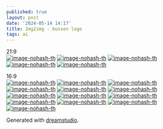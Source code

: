 ```yaml
---
published: true
layout: post
date: '2024-05-14 14:17'
title: Img2img - bunsen logo
tags: ai 
---
```

21:9  
[![image-nohash-th](https://i.imgur.com/P2YIkchb.png)](https://i.imgur.com/P2YIkch.png)
[![image-nohash-th](https://i.imgur.com/sEHjy7hb.png)](https://i.imgur.com/sEHjy7h.png)
[![image-nohash-th](https://i.imgur.com/uioJFFsb.png)](https://i.imgur.com/uioJFFs.png)
[![image-nohash-th](https://i.imgur.com/wUvNXIJb.png)](https://i.imgur.com/wUvNXIJ.png)
[![image-nohash-th](https://i.imgur.com/9Aw5eG6b.png)](https://i.imgur.com/9Aw5eG6.png)

16:9  
[![image-nohash-th](https://i.imgur.com/b6mYFiJb.png)](https://i.imgur.com/b6mYFiJ.png)
[![image-nohash-th](https://i.imgur.com/toDO6xJb.png)](https://i.imgur.com/toDO6xJ.png)
[![image-nohash-th](https://i.imgur.com/T2ChCSOb.png)](https://i.imgur.com/T2ChCSO.png)
[![image-nohash-th](https://i.imgur.com/biS1xFTb.png)](https://i.imgur.com/biS1xFT.png)
[![image-nohash-th](https://i.imgur.com/JdaVlKhb.png)](https://i.imgur.com/JdaVlKh.png)
[![image-nohash-th](https://i.imgur.com/KATQYi2b.png)](https://i.imgur.com/KATQYi2.png)
[![image-nohash-th](https://i.imgur.com/Sfr2XiSb.png)](https://i.imgur.com/Sfr2XiS.png)
[![image-nohash-th](https://i.imgur.com/PYpHzI1b.png)](https://i.imgur.com/PYpHzI1.png)
[![image-nohash-th](https://i.imgur.com/SuCcV1Ab.png)](https://i.imgur.com/SuCcV1A.png)
[![image-nohash-th](https://i.imgur.com/cSwSn2Pb.png)](https://i.imgur.com/cSwSn2P.png)
[![image-nohash-th](https://i.imgur.com/NeBEUH8b.png)](https://i.imgur.com/NeBEUH8.png)
[![image-nohash-th](https://i.imgur.com/ctfnusRb.png)](https://i.imgur.com/ctfnusR.png)
[![image-nohash-th](https://i.imgur.com/b0WfiFyb.png)](https://i.imgur.com/b0WfiFy.png)


Generated with [dreamstudio](https://beta.dreamstudio.ai).